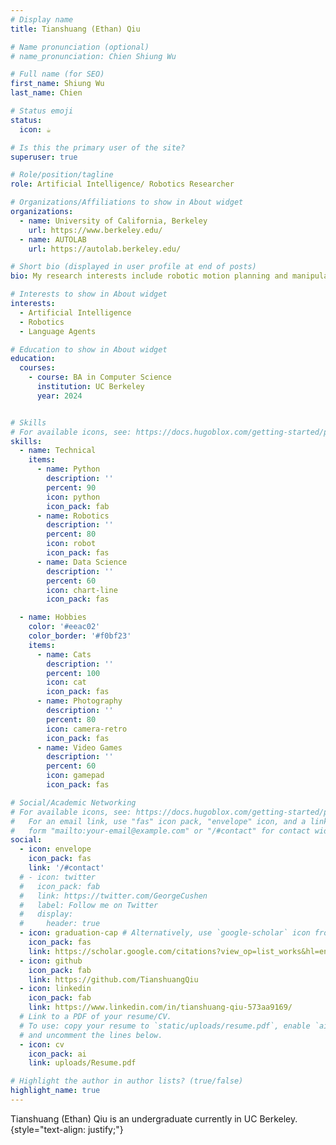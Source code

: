 ```yaml
---
# Display name
title: Tianshuang (Ethan) Qiu

# Name pronunciation (optional)
# name_pronunciation: Chien Shiung Wu

# Full name (for SEO)
first_name: Shiung Wu
last_name: Chien

# Status emoji
status:
  icon: ☕️

# Is this the primary user of the site?
superuser: true

# Role/position/tagline
role: Artificial Intelligence/ Robotics Researcher

# Organizations/Affiliations to show in About widget
organizations:
  - name: University of California, Berkeley
    url: https://www.berkeley.edu/
  - name: AUTOLAB
    url: https://autolab.berkeley.edu/

# Short bio (displayed in user profile at end of posts)
bio: My research interests include robotic motion planning and manipulation, language agents, and human-robot interaction.

# Interests to show in About widget
interests:
  - Artificial Intelligence
  - Robotics
  - Language Agents

# Education to show in About widget
education:
  courses:
    - course: BA in Computer Science
      institution: UC Berkeley
      year: 2024


# Skills
# For available icons, see: https://docs.hugoblox.com/getting-started/page-builder/#icons
skills:
  - name: Technical
    items:
      - name: Python
        description: ''
        percent: 90
        icon: python
        icon_pack: fab
      - name: Robotics
        description: ''
        percent: 80
        icon: robot
        icon_pack: fas
      - name: Data Science
        description: ''
        percent: 60
        icon: chart-line
        icon_pack: fas

  - name: Hobbies
    color: '#eeac02'
    color_border: '#f0bf23'
    items:
      - name: Cats
        description: ''
        percent: 100
        icon: cat
        icon_pack: fas
      - name: Photography
        description: ''
        percent: 80
        icon: camera-retro
        icon_pack: fas
      - name: Video Games
        description: ''
        percent: 60
        icon: gamepad
        icon_pack: fas

# Social/Academic Networking
# For available icons, see: https://docs.hugoblox.com/getting-started/page-builder/#icons
#   For an email link, use "fas" icon pack, "envelope" icon, and a link in the
#   form "mailto:your-email@example.com" or "/#contact" for contact widget.
social:
  - icon: envelope
    icon_pack: fas
    link: '/#contact'
  # - icon: twitter
  #   icon_pack: fab
  #   link: https://twitter.com/GeorgeCushen
  #   label: Follow me on Twitter
  #   display:
  #     header: true
  - icon: graduation-cap # Alternatively, use `google-scholar` icon from `ai` icon pack
    icon_pack: fas
    link: https://scholar.google.com/citations?view_op=list_works&hl=en&user=an0V-t4AAAAJ
  - icon: github
    icon_pack: fab
    link: https://github.com/TianshuangQiu
  - icon: linkedin
    icon_pack: fab
    link: https://www.linkedin.com/in/tianshuang-qiu-573aa9169/
  # Link to a PDF of your resume/CV.
  # To use: copy your resume to `static/uploads/resume.pdf`, enable `ai` icons in `params.yaml`,
  # and uncomment the lines below.
  - icon: cv
    icon_pack: ai
    link: uploads/Resume.pdf

# Highlight the author in author lists? (true/false)
highlight_name: true
---
```


Tianshuang (Ethan) Qiu is an undergraduate currently in UC Berkeley.
{style="text-align: justify;"}
